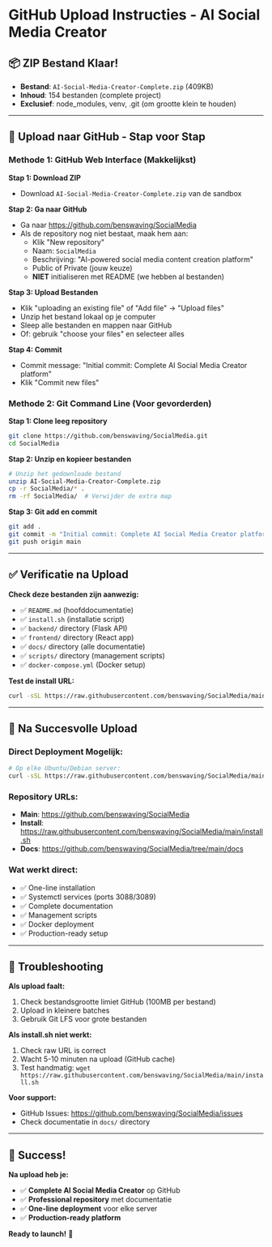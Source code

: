 # GitHub Upload Instructies - AI Social Media Creator

## 📦 **ZIP Bestand Klaar!**
- **Bestand**: `AI-Social-Media-Creator-Complete.zip` (409KB)
- **Inhoud**: 154 bestanden (complete project)
- **Exclusief**: node_modules, venv, .git (om grootte klein te houden)

---

## 🚀 **Upload naar GitHub - Stap voor Stap**

### **Methode 1: GitHub Web Interface (Makkelijkst)**

**Stap 1: Download ZIP**
- Download `AI-Social-Media-Creator-Complete.zip` van de sandbox

**Stap 2: Ga naar GitHub**
- Ga naar https://github.com/benswaving/SocialMedia
- Als de repository nog niet bestaat, maak hem aan:
  - Klik "New repository"
  - Naam: `SocialMedia`
  - Beschrijving: "AI-powered social media content creation platform"
  - Public of Private (jouw keuze)
  - **NIET** initialiseren met README (we hebben al bestanden)

**Stap 3: Upload Bestanden**
- Klik "uploading an existing file" of "Add file" → "Upload files"
- Unzip het bestand lokaal op je computer
- Sleep alle bestanden en mappen naar GitHub
- Of: gebruik "choose your files" en selecteer alles

**Stap 4: Commit**
- Commit message: "Initial commit: Complete AI Social Media Creator platform"
- Klik "Commit new files"

### **Methode 2: Git Command Line (Voor gevorderden)**

**Stap 1: Clone leeg repository**
```bash
git clone https://github.com/benswaving/SocialMedia.git
cd SocialMedia
```

**Stap 2: Unzip en kopieer bestanden**
```bash
# Unzip het gedownloade bestand
unzip AI-Social-Media-Creator-Complete.zip
cp -r SocialMedia/* .
rm -rf SocialMedia/  # Verwijder de extra map
```

**Stap 3: Git add en commit**
```bash
git add .
git commit -m "Initial commit: Complete AI Social Media Creator platform"
git push origin main
```

---

## ✅ **Verificatie na Upload**

**Check deze bestanden zijn aanwezig:**
- ✅ `README.md` (hoofddocumentatie)
- ✅ `install.sh` (installatie script)
- ✅ `backend/` directory (Flask API)
- ✅ `frontend/` directory (React app)
- ✅ `docs/` directory (alle documentatie)
- ✅ `scripts/` directory (management scripts)
- ✅ `docker-compose.yml` (Docker setup)

**Test de install URL:**
```bash
curl -sSL https://raw.githubusercontent.com/benswaving/SocialMedia/main/install.sh
```

---

## 🎯 **Na Succesvolle Upload**

### **Direct Deployment Mogelijk:**
```bash
# Op elke Ubuntu/Debian server:
curl -sSL https://raw.githubusercontent.com/benswaving/SocialMedia/main/install.sh | sudo bash
```

### **Repository URLs:**
- **Main**: https://github.com/benswaving/SocialMedia
- **Install**: https://raw.githubusercontent.com/benswaving/SocialMedia/main/install.sh
- **Docs**: https://github.com/benswaving/SocialMedia/tree/main/docs

### **Wat werkt direct:**
- ✅ One-line installation
- ✅ Systemctl services (ports 3088/3089)
- ✅ Complete documentation
- ✅ Management scripts
- ✅ Docker deployment
- ✅ Production-ready setup

---

## 🔧 **Troubleshooting**

**Als upload faalt:**
1. Check bestandsgrootte limiet GitHub (100MB per bestand)
2. Upload in kleinere batches
3. Gebruik Git LFS voor grote bestanden

**Als install.sh niet werkt:**
1. Check raw URL is correct
2. Wacht 5-10 minuten na upload (GitHub cache)
3. Test handmatig: `wget https://raw.githubusercontent.com/benswaving/SocialMedia/main/install.sh`

**Voor support:**
- GitHub Issues: https://github.com/benswaving/SocialMedia/issues
- Check documentatie in `docs/` directory

---

## 🎉 **Success!**

**Na upload heb je:**
- ✅ **Complete AI Social Media Creator** op GitHub
- ✅ **Professional repository** met documentatie
- ✅ **One-line deployment** voor elke server
- ✅ **Production-ready platform** 

**Ready to launch!** 🚀

